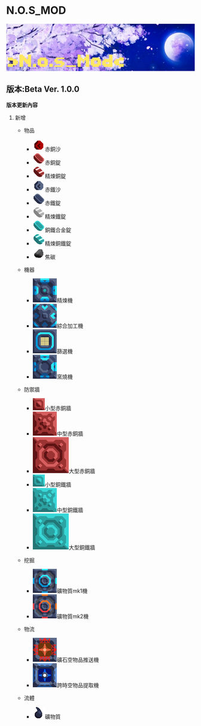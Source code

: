 # N.O.S_MOD
![This is an image](/icon.png)

## 版本:Beta Ver. 1.0.0

**版本更新內容**

1. 新增

   - 物品
     - ![This is an image](/sprites/items/赤銅沙.png)赤銅沙
     - ![This is an image](/sprites/items/赤銅錠.png)赤銅錠
     - ![This is an image](/sprites/items/精煉銅錠.png)精煉銅錠
     - ![This is an image](/sprites/items/赤鐵沙.png)赤鐵沙
     - ![This is an image](/sprites/items/赤鐵錠.png)赤鐵錠
     - ![This is an image](/sprites/items/精煉鐵錠.png)精煉鐵錠
     - ![This is an image](/sprites/items/銅鐵合金錠.png)銅鐵合金錠
     - ![This is an image](/sprites/items/精煉銅鐵錠.png)精煉銅鐵錠
     - ![This is an image](/sprites/items/焦碳.png)焦碳

   - 機器
     - ![This is an image](/sprites/blocks/multi/精煉機.png)精煉機
     - ![This is an image](/sprites/blocks/multi/綜合加工機.png)綜合加工機
     - ![This is an image](/sprites/blocks/multi/篩選機.png)篩選機
     - ![This is an image](/sprites/blocks/multi/窯燒機.png)窯燒機

   - 防禦牆
     - ![This is an image](/sprites/blocks/wall/小型赤銅牆.png)小型赤銅牆
     - ![This is an image](/sprites/blocks/wall/中型赤銅牆.png)中型赤銅牆
     - ![This is an image](/sprites/blocks/wall/大型赤銅牆.png)大型赤銅牆
     - ![This is an image](/sprites/blocks/wall/小型銅鐵牆.png)小型銅鐵牆
     - ![This is an image](/sprites/blocks/wall/中型銅鐵牆.png)中型銅鐵牆
     - ![This is an image](/sprites/blocks/wall/大型銅鐵牆.png)大型銅鐵牆

   - 挖掘
     - ![This is an image](/sprites/blocks/drill/礦物質mk1機-full.png)礦物質mk1機
     - ![This is an image](/sprites/blocks/drill/礦物質mk2機-full.png)礦物質mk2機

   - 物流
     - ![This is an image](/sprites/blocks/distribution/跨時空物品推送機-full.png)礦石空物品推送機
     - ![This is an image](/sprites/blocks/distribution/跨時空物品提取機-full.png)跨時空物品提取機

   - 流體
     - ![This is an image](/sprites/liquids/礦物質.png)礦物質




